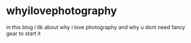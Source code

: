 # whyilovephotography
in this blog i tlk about why i love photography and why u dont need fancy gear to start it
